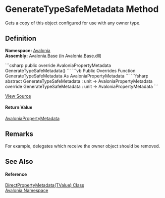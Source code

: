 # GenerateTypeSafeMetadata Method


Gets a copy of this object configured for use with any owner type.



## Definition
**Namespace:** <a href="N_Avalonia">Avalonia</a>  
**Assembly:** Avalonia.Base (in Avalonia.Base.dll)

<Tabs groupId="api-code-preview">
<TabItem value="csharp" label="C#">
```csharp
public override AvaloniaPropertyMetadata GenerateTypeSafeMetadata()
```
</TabItem>
<TabItem value="vb" label="VB">
```vb
Public Overrides Function GenerateTypeSafeMetadata As AvaloniaPropertyMetadata
```
</TabItem>
<TabItem value="fsharp" label="F#">
```fsharp
abstract GenerateTypeSafeMetadata : unit -> AvaloniaPropertyMetadata 
override GenerateTypeSafeMetadata : unit -> AvaloniaPropertyMetadata 
```
</TabItem>
</Tabs>



<a href="https://github.com/AvaloniaUI/Avalonia/tree/master/src/Avalonia.Base/DirectPropertyMetadata%601.cs#L52" title="View the source code">View Source</a>



#### Return Value
<a href="T_Avalonia_AvaloniaPropertyMetadata">AvaloniaPropertyMetadata</a>

## Remarks
For example, delegates which receive the owner object should be removed.

## See Also


#### Reference
<a href="T_Avalonia_DirectPropertyMetadata_1">DirectPropertyMetadata(TValue) Class</a>  
<a href="N_Avalonia">Avalonia Namespace</a>  

